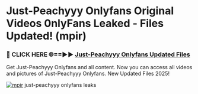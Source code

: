 # Just-Peachyyy Onlyfans Original Videos 0nlyFans Leaked - Files Updated! (mpir)

<h3>🔴 CLICK HERE 🌐==►► <a href="https://tinyurl.com/2wckxsce" rel="nofollow">Just-Peachyyy Onlyfans Updated Files</a></h3>

Get Just-Peachyyy Onlyfans and all content. Now you can access all videos and pictures of Just-Peachyyy Onlyfans. New Updated Files 2025!

[![mpir](https://i.imgur.com/AFduVYN.gif)](https://tinyurl.com/2wckxsce)
just-peachyyy onlyfans leaks